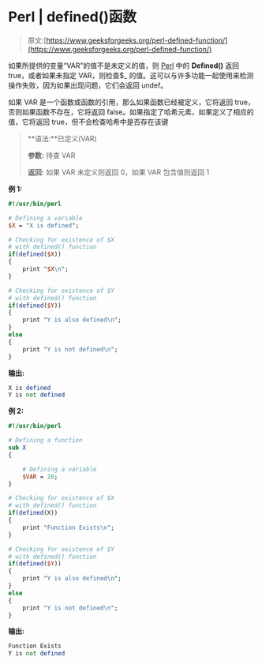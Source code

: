 # Perl | defined()函数

> 原文:[https://www.geeksforgeeks.org/perl-defined-function/](https://www.geeksforgeeks.org/perl-defined-function/)

如果所提供的变量“VAR”的值不是未定义的值，则 [Perl](https://www.geeksforgeeks.org/introduction-to-perl/) 中的 **Defined()** 返回 true，或者如果未指定 VAR，则检查$_ 的值。这可以与许多功能一起使用来检测操作失败，因为如果出现问题，它们会返回 undef。

如果 VAR 是一个函数或函数的引用，那么如果函数已经被定义，它将返回 true，否则如果函数不存在，它将返回 false。如果指定了哈希元素，如果定义了相应的值，它将返回 true，但不会检查哈希中是否存在该键

> **语法:**已定义(VAR)
> 
> **参数:**
> 待查 VAR
> 
> **返回:**
> 如果 VAR 未定义则返回 0，如果 VAR 包含值则返回 1

**例 1:**

```perl
#!/usr/bin/perl

# Defining a variable
$X = "X is defined";

# Checking for existence of $X 
# with defined() function
if(defined($X)) 
{
    print "$X\n";
}

# Checking for existence of $Y 
# with defined() function
if(defined($Y)) 
{
    print "Y is also defined\n";
} 
else
{
    print "Y is not defined\n";
}
```

**输出:**

```perl
X is defined
Y is not defined
```

**例 2:**

```perl
#!/usr/bin/perl

# Defining a function
sub X
{

    # Defining a variable
    $VAR = 20;
}

# Checking for existence of $X 
# with defined() function
if(defined(X)) 
{
    print "Function Exists\n";
}

# Checking for existence of $Y 
# with defined() function
if(defined($Y)) 
{
    print "Y is also defined\n";
} 
else
{
    print "Y is not defined\n";
}
```

**输出:**

```perl
Function Exists
Y is not defined

```